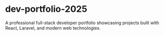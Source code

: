 # dev-portfolio-2025
A professional full-stack developer portfolio showcasing projects built with React, Laravel, and modern web technologies.